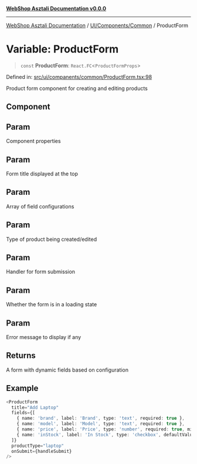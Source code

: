 [**WebShop Asztali Documentation v0.0.0**](../../../../README.md)

***

[WebShop Asztali Documentation](../../../../modules.md) / [UI/Components/Common](../README-2.md) / ProductForm

# Variable: ProductForm

> `const` **ProductForm**: `React.FC`\<`ProductFormProps`\>

Defined in: [src/ui/companents/common/ProductForm.tsx:98](https://github.com/yourusername/webshop_asztali/blob/6cd6b8ff5f7d5531f80a92ddbde9cd7ab8ecd569/src/ui/companents/common/ProductForm.tsx#L98)

Product form component for creating and editing products

## Component

## Param

Component properties

## Param

Form title displayed at the top

## Param

Array of field configurations

## Param

Type of product being created/edited

## Param

Handler for form submission

## Param

Whether the form is in a loading state

## Param

Error message to display if any

## Returns

A form with dynamic fields based on configuration

## Example

```ts
<ProductForm
  title="Add Laptop"
  fields={[
    { name: 'brand', label: 'Brand', type: 'text', required: true },
    { name: 'model', label: 'Model', type: 'text', required: true },
    { name: 'price', label: 'Price', type: 'number', required: true, min: 0 },
    { name: 'inStock', label: 'In Stock', type: 'checkbox', defaultValue: true }
  ]}
  productType="laptop"
  onSubmit={handleSubmit}
/>
```
